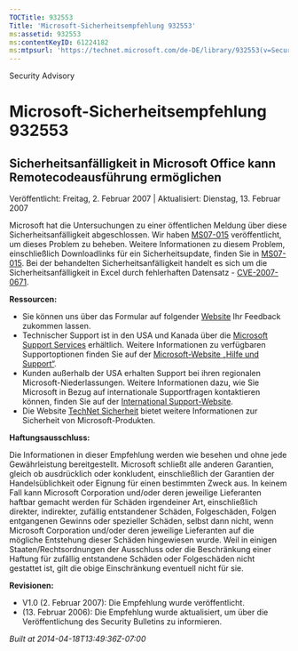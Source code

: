 ```yaml
---
TOCTitle: 932553
Title: 'Microsoft-Sicherheitsempfehlung 932553'
ms:assetid: 932553
ms:contentKeyID: 61224182
ms:mtpsurl: 'https://technet.microsoft.com/de-DE/library/932553(v=Security.10)'
---
```


Security Advisory

Microsoft-Sicherheitsempfehlung 932553
======================================

Sicherheitsanfälligkeit in Microsoft Office kann Remotecodeausführung ermöglichen
---------------------------------------------------------------------------------

Veröffentlicht: Freitag, 2. Februar 2007 | Aktualisiert: Dienstag, 13. Februar 2007

Microsoft hat die Untersuchungen zu einer öffentlichen Meldung über diese Sicherheitsanfälligkeit abgeschlossen. Wir haben [MS07-015](https://www.microsoft.com/germany/technet/sicherheit/bulletins/ms07-015.mspx) veröffentlicht, um dieses Problem zu beheben. Weitere Informationen zu diesem Problem, einschließlich Downloadlinks für ein Sicherheitsupdate, finden Sie in [MS07-015](https://www.microsoft.com/germany/technet/sicherheit/bulletins/ms07-015.mspx). Bei der behandelten Sicherheitsanfälligkeit handelt es sich um die Sicherheitsanfälligkeit in Excel durch fehlerhaften Datensatz - [CVE-2007-0671](https://www.cve.mitre.org/cgi-bin/cvename.cgi?name=cve-2007-0671).

**Ressourcen:**

-   Sie können uns über das Formular auf folgender [Website](https://support.microsoft.com/common/survey.aspx?scid=sw;en;1257&showpage=1&ws=technet&sd=tech) Ihr Feedback zukommen lassen.
-   Technischer Support ist in den USA und Kanada über die [Microsoft Support Services](https://go.microsoft.com/fwlink/?linkid=21131) erhältlich. Weitere Informationen zu verfügbaren Supportoptionen finden Sie auf der [Microsoft-Website „Hilfe und Support“](https://support.microsoft.com/).
-   Kunden außerhalb der USA erhalten Support bei ihren regionalen Microsoft-Niederlassungen. Weitere Informationen dazu, wie Sie Microsoft in Bezug auf internationale Supportfragen kontaktieren können, finden Sie auf der [International Support-Website](https://go.microsoft.com/fwlink/?linkid=21155).
-   Die Website [TechNet Sicherheit](https://www.microsoft.com/germany/technet/sicherheit/default.mspx) bietet weitere Informationen zur Sicherheit von Microsoft-Produkten.

**Haftungsausschluss:**

Die Informationen in dieser Empfehlung werden wie besehen und ohne jede Gewährleistung bereitgestellt. Microsoft schließt alle anderen Garantien, gleich ob ausdrücklich oder konkludent, einschließlich der Garantien der Handelsüblichkeit oder Eignung für einen bestimmten Zweck aus. In keinem Fall kann Microsoft Corporation und/oder deren jeweilige Lieferanten haftbar gemacht werden für Schäden irgendeiner Art, einschließlich direkter, indirekter, zufällig entstandener Schäden, Folgeschäden, Folgen entgangenen Gewinns oder spezieller Schäden, selbst dann nicht, wenn Microsoft Corporation und/oder deren jeweilige Lieferanten auf die mögliche Entstehung dieser Schäden hingewiesen wurde. Weil in einigen Staaten/Rechtsordnungen der Ausschluss oder die Beschränkung einer Haftung für zufällig entstandene Schäden oder Folgeschäden nicht gestattet ist, gilt die obige Einschränkung eventuell nicht für sie.

**Revisionen:**

-   V1.0 (2. Februar 2007): Die Empfehlung wurde veröffentlicht.
-   (13. Februar 2006): Die Empfehlung wurde aktualisiert, um über die Veröffentlichung des Security Bulletins zu informieren.

*Built at 2014-04-18T13:49:36Z-07:00*

